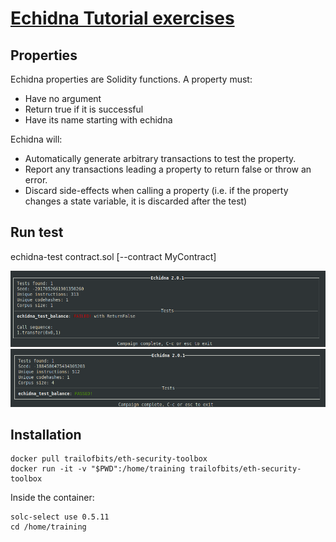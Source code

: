 # [Echidna Tutorial exercises](https://github.com/crytic/building-secure-contracts/tree/master/program-analysis/echidna)


## Properties

Echidna properties are Solidity functions. A property must:
- Have no argument
- Return true if it is successful
- Have its name starting with echidna

Echidna will:
- Automatically generate arbitrary transactions to test the property.
- Report any transactions leading a property to return false or throw an error.
- Discard side-effects when calling a property (i.e. if the property changes a state variable, it is discarded after the test)

## Run test

echidna-test contract.sol [--contract MyContract]

![](img/echidna-test.png)
![](img/echidna-test.passed.png)




## Installation

```
docker pull trailofbits/eth-security-toolbox
docker run -it -v "$PWD":/home/training trailofbits/eth-security-toolbox
```

Inside the container:
```
solc-select use 0.5.11
cd /home/training
```



